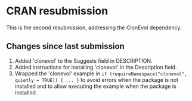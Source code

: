 # CRAN resubmission

This is the second resubmission, addressing the ClonEvol dependency.

## Changes since last submission

1. Added 'clonevol' to the Suggests field in DESCRIPTION.
2. Added instructions for installing 'clonevol' in the Description field.
3. Wrapped the 'clonevol' example in `if (requireNamespace("clonevol", quietly = TRUE)) { ... }` to avoid errors when the package is not installed and to allow executing the example when the package is installed.
